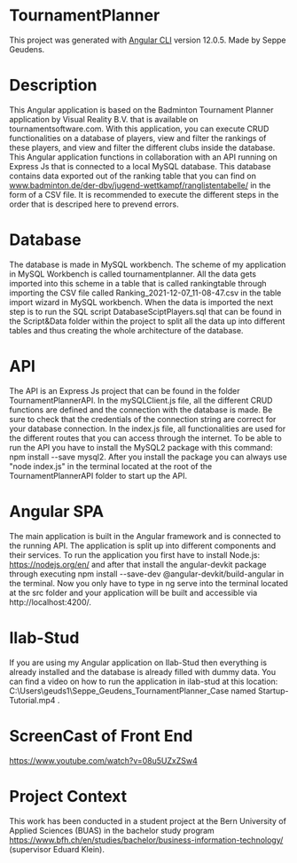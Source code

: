 # TournamentPlanner

This project was generated with [Angular CLI](https://github.com/angular/angular-cli) version 12.0.5.
Made by Seppe Geudens.

# Description

This Angular application is based on the Badminton Tournament Planner application by Visual Reality B.V. that is available on tournamentsoftware.com. With this application, you can execute CRUD functionalities on a database of players, view and filter the rankings of these players, and view and filter the different clubs inside the database. This Angular application functions in collaboration with an API running on Express Js that is connected to a local MySQL database. This database contains data exported out of the ranking table that you can find on www.badminton.de/der-dbv/jugend-wettkampf/ranglistentabelle/ in the form of a CSV file. It is recommended to execute the different steps in the order that is descriped here to prevend errors.

# Database
The database is made in MySQL workbench. The scheme of my application in MySQL Workbench is called tournamentplanner. All the data gets imported into this scheme in a table that is called rankingtable through importing the CSV file called Ranking_2021-12-07_11-08-47.csv in the table import wizard in MySQL workbench. When the data is imported the next step is to run the SQL script DatabaseSciptPlayers.sql that can be found in the Script&Data folder within the project to split all the data up into different tables and thus creating the whole architecture of the database.  

# API

The API is an Express Js project that can be found in the folder TournamentPlannerAPI. In the mySQLClient.js file, all the different CRUD functions are defined and the connection with the database is made. Be sure to check that the credentials of the connection string are correct for your database connection. In the index.js file, all functionalities are used for the different routes that you can access through the internet. To be able to run the API you have to install the MySQL2 package with this command: npm install --save mysql2. After you install the package you can always use "node index.js" in the terminal located at the root of the TournamentPlannerAPI folder to start up the API. 


# Angular SPA

The main application is built in the Angular framework and is connected to the running API. The application is split up into different components and their services. To run the application you first have to install Node.js: https://nodejs.org/en/ and after that install the angular-devkit package through executing npm install --save-dev @angular-devkit/build-angular in the terminal. Now you only have to type in ng serve into the terminal located at the src folder and your application will be built and accessible via http://localhost:4200/.

# Ilab-Stud

If you are using my Angular application on Ilab-Stud then everything is already installed and the database is already filled with dummy data. You can find a video on how to run the application in ilab-stud at this location: C:\Users\geuds1\Seppe_Geudens_TournamentPlanner_Case named Startup-Tutorial.mp4 .

#  ScreenCast of Front End
https://www.youtube.com/watch?v=08u5UZxZSw4

#  Project Context

This work has been conducted in a student project at the Bern University of Applied Sciences (BUAS) in the bachelor study program https://www.bfh.ch/en/studies/bachelor/business-information-technology/ (supervisor Eduard Klein).
